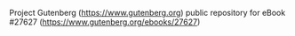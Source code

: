 Project Gutenberg (https://www.gutenberg.org) public repository for eBook #27627 (https://www.gutenberg.org/ebooks/27627)
